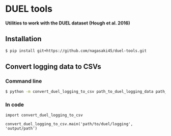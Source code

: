 # DUEL tools

**Utilities to work with the DUEL dataset (Hough et al. 2016)**

## Installation

```bash
$ pip install git+https://github.com/nagasaki45/duel-tools.git
```

## Convert logging data to CSVs

### Command line

```bash
$ python -m convert_duel_logging_to_csv path_to_duel_logging_data path_to_output_dir
```

### In code

```
import convert_duel_logging_to_csv

convert_duel_logging_to_csv.main('path/to/duel/logging', 'output/path')
```
